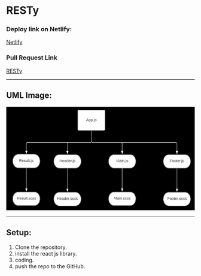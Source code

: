 # RESTy

### Deploy link on Netlify:

[Netlify](https://6090afd91416dd7670921ba8--resty-lab27.netlify.app/)

### Pull Request Link

[RESTy](https://github.com/HaneenKh88/RESTy/pull/8)


****************************************************************************************************

## UML Image:

![UML](https://github.com/HaneenKh88/RESTy/blob/Props-and-State/assests/lab27.png)


****************************************************************************************************

## Setup:

1. Clone the repository.
2. install the react js library.
3. coding.
4. push the repo to the GitHub.


